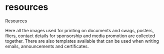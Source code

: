 # resources
Resources

Here all the images used for printing on documents and swags, posters, fliers, contact details for sponsorship and media promotion are collected together.
There are also templates available that can be used when writing emails, announcements and certificates.
